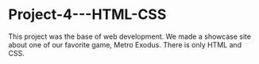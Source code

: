 # Project-4---HTML-CSS
This project was the base of web development. We made a showcase site about one of our favorite game, Metro Exodus. There is only HTML and CSS.

